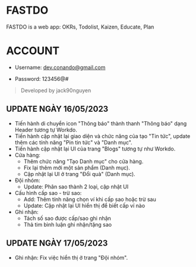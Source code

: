 # FASTDO

FASTDO is a web app: OKRs, Todolist, Kaizen, Educate, Plan

# ACCOUNT

- Username: dev.conando@gmail.com

- Password: 123456@#

> Developed by jack90nguyen


## UPDATE NGÀY 16/05/2023
- Tiến hành di chuyển icon "Thông báo" thành thanh "Thông báo" dạng Header tương tự Workdo.
- Tiến hành cập nhật lại giao diện và chức năng của tạo "Tin tức", update thêm các tính năng "Pin tin tức" và "Danh mục".
- Tiến hành cập nhật lại UI của trang "Blogs" tương tự như Workdo.
- Cửa hàng:
    + Thêm chức năng "Tạo Danh mục" cho cửa hàng.
    + Fix lại thêm mới một sản phẩm (Danh mục).
    + Cập nhật lại UI ở trang "Đổi quà" (Danh mục).
- Đội nhóm: 
    + Update: Phân sao thành 2 loại, cập nhật UI
- Cấu hình cấp sao - trừ sao:
    + Add: Thêm tính năng chọn ví khi cấp sao hoặc trừ sau
    + Update: Cập nhật lại UI hiển thị để biết cấp ví nào
- Ghi nhận:
    + Tách số sao được cấp/sao ghi nhận
    + Thả tim bình luận ghi nhận/tặng sao

## UPDATE NGÀY 17/05/2023
- Ghi nhận: Fix việc hiển thị ở trang "Đội nhóm".
